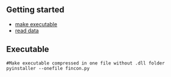 ## Getting started
- [make executable](#executable)
- [read data](#work)

## Executable
```
#Make executable compressed in one file without .dll folder
pyinstaller --onefile fincon.py
```
